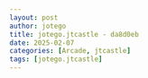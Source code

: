 ```yaml
---
layout: post
author: jotego
title: jotego.jtcastle - da8d0eb
date: 2025-02-07
categories: [Arcade, jtcastle]
tags: [jotego.jtcastle]
---
```



